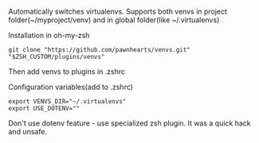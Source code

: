 Automatically switches virtualenvs. Supports both venvs in project folder(~/myproject/venv) and in global folder(like ~/.virtualenvs)

Installation in oh-my-zsh
```
git clone "https://github.com/pawnhearts/venvs.git" "$ZSH_CUSTOM/plugins/venvs"
```
Then add venvs to plugins in .zshrc

Configuration variables(add to .zshrc)
```
export VENVS_DIR="~/.virtualenvs"
export USE_DOTENV=""
```

Don't use dotenv feature - use specialized zsh plugin. It was a quick hack and unsafe.

